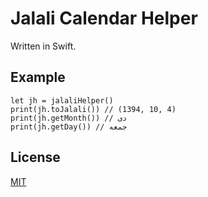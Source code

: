 # Jalali Calendar Helper
Written in Swift.

## Example
```
let jh = jalaliHelper()
print(jh.toJalali()) // (1394, 10, 4)
print(jh.getMonth()) // دی
print(jh.getDay()) // جمعه
```

## License
[MIT](LICENSE)